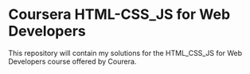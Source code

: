 # Coursera HTML-CSS_JS for Web Developers
 This repository will contain my solutions for the HTML_CSS_JS for Web Developers course offered by Courera.
